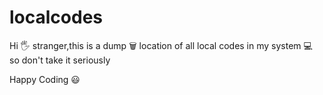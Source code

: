 # localcodes
Hi 🖐 stranger,this is a dump 🗑 location of all local codes in my system 💻 so don't take it seriously


Happy Coding 😃
